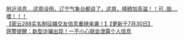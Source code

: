   
[附近消息....这周没雨，辽宁气象台都说了，这周，晴晒加高温！！可..毁....喽！！！](http://www.dianyue.me/archives/669/6ppq635hl46bsufj/)  
[【密云288实名制征婚交友信息重磅来袭！】【更新于7月30日】](http://www.dianyue.me/archives/312/qsma6eepy968kr4y/)  
[网警提醒：新型诈骗出现！一不小心就会泄露个人信息](http://www.dianyue.me/archives/416/cifnpsy5o7fx6miz/)